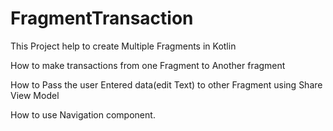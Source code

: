 # FragmentTransaction
This Project help to create Multiple Fragments in Kotlin

How to make transactions from one Fragment to Another fragment

How to Pass the user Entered data(edit Text) to other Fragment using Share View Model

How to use Navigation component.
